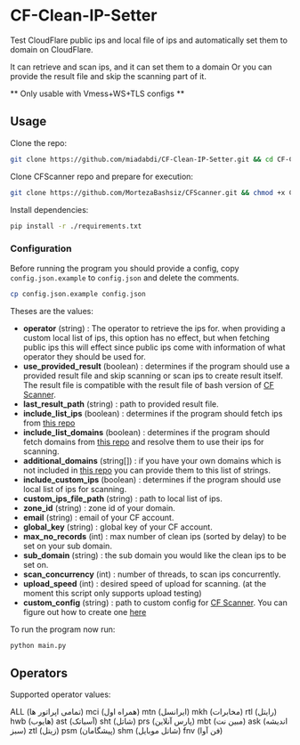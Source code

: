 # CF-Clean-IP-Setter

Test CloudFlare public ips and local file of ips and automatically set them to domain on CloudFlare.

It can retrieve and scan ips, and it can set them to a domain Or you can provide the result file and skip the scanning part of it.

** Only usable with Vmess+WS+TLS configs **

## Usage

Clone the repo:

```bash
git clone https://github.com/miadabdi/CF-Clean-IP-Setter.git && cd CF-Clean-IP-Setter
```

Clone CFScanner repo and prepare for execution:

```bash
git clone https://github.com/MortezaBashsiz/CFScanner.git && chmod +x CFScanner/bin/*
```

Install dependencies:

```bash
pip install -r ./requirements.txt
```

### Configuration

Before running the program you should provide a config, copy `config.json.example` to `config.json` and delete the comments.

```bash
cp config.json.example config.json
```

Theses are the values:

- **operator** (string) : The operator to retrieve the ips for. when providing a custom local list of ips, this option has no effect, but when fetching public ips this will effect since public ips come with information of what operator they should be used for.
- **use_provided_result** (boolean) : determines if the program should use a provided result file and skip scanning or scan ips to create result itself. The result file is compatible with the result file of bash version of [CF Scanner](https://github.com/MortezaBashsiz/CFScanner).
- **last_result_path** (string) : path to provided result file.
- **include_list_ips** (boolean) : determines if the program should fetch ips from [this repo](https://raw.githubusercontent.com/vfarid/cf-clean-ips/main/list.json)
- **include_list_domains** (boolean) : determines if the program should fetch domains from [this repo](https://raw.githubusercontent.com/vfarid/cf-clean-ips/main/providers.json) and resolve them to use their ips for scanning.
- **additional_domains** (string[]) : if you have your own domains which is not included in [this repo](https://raw.githubusercontent.com/vfarid/cf-clean-ips/main/providers.json) you can provide them to this list of strings.
- **include_custom_ips** (boolean) : determines if the program should use local list of ips for scanning.
- **custom_ips_file_path** (string) : path to local list of ips.
- **zone_id** (string) : zone id of your domain.
- **email** (string) : email of your CF account.
- **global_key** (string) : global key of your CF account.
- **max_no_records** (int) : max number of clean ips (sorted by delay) to be set on your sub domain.
- **sub_domain** (string) : the sub domain you would like the clean ips to be set on.
- **scan_concurrency** (int) : number of threads, to scan ips concurrently.
- **upload_speed** (int) : desired speed of upload for scanning. (at the moment this script only supports upload testing)
- **custom_config** (string) : path to custom config for [CF Scanner](https://github.com/MortezaBashsiz/CFScanner). You can figure out how to create one [here](https://github.com/MortezaBashsiz/CFScanner/tree/main/bash)

To run the program now run:

```bash
python main.py
```

## Operators

Supported operator values:

ALL (تمامی اپراتور ها)
mci (همراه اول)
mtn (ایرانسل)
mkh (مخابرات)
rtl (رایتل)
hwb (هایوب)
ast (آسیاتک)
sht (شاتل)
prs (پارس آنلاین)
mbt (مبین نت)
ask (اندیشه سبز)
ztl (زیتل)
psm (پیشگامان)
shm (شاتل موبایل)
fnv (فن آوا)
